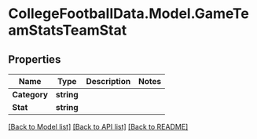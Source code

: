 # CollegeFootballData.Model.GameTeamStatsTeamStat

## Properties

Name | Type | Description | Notes
------------ | ------------- | ------------- | -------------
**Category** | **string** |  | 
**Stat** | **string** |  | 

[[Back to Model list]](../../README.md#documentation-for-models) [[Back to API list]](../../README.md#documentation-for-api-endpoints) [[Back to README]](../../README.md)

